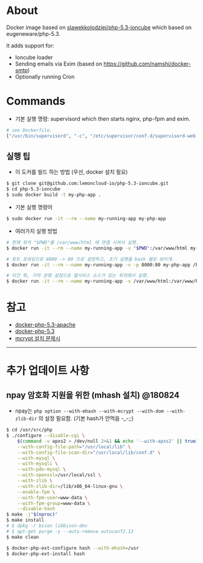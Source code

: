 # About

Docker image based on [slawekkolodziej/php-5.3-ioncube](https://github.com/slawekkolodziej/php-5.3-ioncube) which based on eugeneware/php-5.3.

It adds support for:
- Ioncube loader
- Sending emails via Exim (based on https://github.com/namshi/docker-smtp)
- Optionally running Cron

# Commands

* 기본 실행 명령: supervisord which then starts nginx, php-fpm and exim.

```bash
# see Dockerfile.
["/usr/bin/supervisord", "-c", "/etc/supervisor/conf.d/supervisord-web.conf"]
```

## 실행 팁

* 이 도커를 빌드 하는 방법 (우선, docker 설치 필요)

```bash
$ git clone git@github.com:lemoncloud-io/php-5.3-ioncube.git
$ cd php-5.3-ioncube
$ sudo docker build -t my-php-app .
```

* 기본 실행 명령어

```bash
$ sudo docker run -it --rm --name my-running-app my-php-app
```

* 여러가지 실행 방법

```bash
# 현재 위치 "$PWD"를 /var/www/html 에 연결 시켜서 실행.
$ docker run -it --rm --name my-running-app -v "$PWD":/var/www/html my-php-app

# 포트 포워딩으로 8000 -> 80 으로 설정하고, 초기 실행을 bash 쉘로 보이게.
$ docker run -it --rm --name my-running-app -v -p 8000:80 my-php-app /bin/bash

# 이건 뭐, 거의 운영 설정으로 웹서비스 소스가 있는 위치에서 실행.
$ docker run -it --rm --name my-running-app -v /var/www/html:/var/www/html -p 8000:80 my-php-app
```

# 참고

* [docker-php-5.3-apache](https://github.com/eugeneware/docker-php-5.3-apache)
* [docker-php-5.3](https://github.com/helderco/docker-php-5.3)
* [mcrypt 설치 문제시](https://taroth.kr/?p=5712)


---------------------
# 추가 업데이트 사항

## npay 암호화 지원을 위한 (mhash 설치) @180824

- npay는 `php option --with-mhash --with-mcrypt --with-dom --with-zlib-dir` 의 설정 필요함. (기본 hash가 안먹음 -_-;;)

```bash
$ cd /usr/src/php
$ ./configure --disable-cgi \
    $(command -v apxs2 > /dev/null 2>&1 && echo '--with-apxs2' || true) \
    --with-config-file-path="/usr/local/lib" \
    --with-config-file-scan-dir="/usr/local/lib/conf.d" \
    --with-mysql \
    --with-mysqli \
    --with-pdo-mysql \
    --with-openssl=/usr/local/ssl \
    --with-zlib \
    --with-zlib-dir=/lib/x86_64-linux-gnu \
    --enable-fpm \
    --with-fpm-user=www-data \
    --with-fpm-group=www-data \
    --disable-hash
$ make -j"$(nproc)"
$ make install
# $ dpkg -r bison libbison-dev
# $ apt-get purge -y --auto-remove autoconf2.13
$ make clean

$ docker-php-ext-configure hash --with-mhash=/usr
$ docker-php-ext-install hash
```